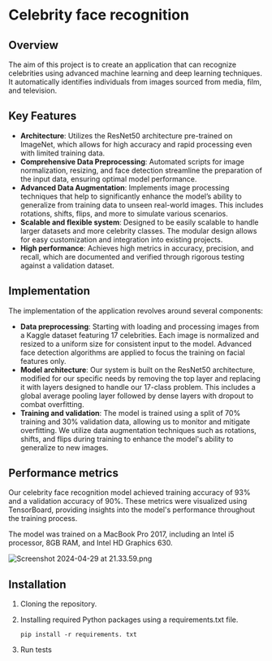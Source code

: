 # Celebrity face recognition
## Overview
The aim of this project is to create an application that can recognize celebrities using advanced machine learning and deep learning techniques. It automatically identifies individuals from images sourced from media, film, and television.


## Key Features
- **Architecture**: Utilizes the ResNet50 architecture pre-trained on ImageNet, which allows for high accuracy and rapid processing even with limited training data. 
- **Comprehensive Data Preprocessing**: Automated scripts for image normalization, resizing, and face detection streamline the preparation of the input data, ensuring optimal model performance.
- **Advanced Data Augmentation**: Implements image processing techniques that help to significantly enhance the model’s ability to generalize from training data to unseen real-world images. This includes rotations, shifts, flips, and more to simulate various scenarios. 
- **Scalable and flexible system**: Designed to be easily scalable to handle larger datasets and more celebrity classes. The modular design allows for easy customization and integration into existing projects. 
- **High performance**: Achieves high metrics in accuracy, precision, and recall, which are documented and verified through rigorous testing against a validation dataset. 

## Implementation
The implementation of the application revolves around several components:
- **Data preprocessing**: Starting with loading and processing images from a Kaggle dataset featuring 17 celebrities. Each image is normalized and resized to a uniform size for consistent input to the model. Advanced face detection algorithms are applied to focus the training on facial features only.
- **Model architecture**: Our system is built on the ResNet50 architecture, modified for our specific needs by removing the top layer and replacing it with layers designed to handle our 17-class problem. This includes a global average pooling layer followed by dense layers with dropout to combat overfitting.
- **Training and validation**: The model is trained using a split of 70% training and 30% validation data, allowing us to monitor and mitigate overfitting. We utilize data augmentation techniques such as rotations, shifts, and flips during training to enhance the model's ability to generalize to new images.

## Performance metrics
Our celebrity face recognition model achieved training accuracy of 93% and a validation accuracy of 90%. These metrics were visualized using TensorBoard, providing insights into the model's performance throughout the training process. 

The model was trained on a MacBook Pro 2017, including an Intel i5 processor, 8GB RAM, and Intel HD Graphics 630.

![Screenshot 2024-04-29 at 21.33.59.png](..%2FDesktop%2FScreenshot%202024-04-29%20at%2021.33.59.png)

## Installation
1. Cloning the repository. 
2. Installing required Python packages using a requirements.txt file.

    ``pip install -r requirements. txt``
3. Run tests

